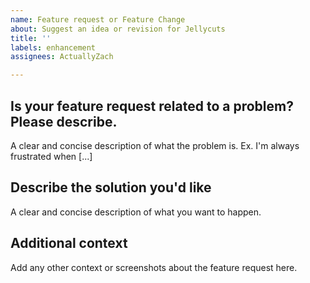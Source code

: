 ```yaml
---
name: Feature request or Feature Change
about: Suggest an idea or revision for Jellycuts
title: ''
labels: enhancement
assignees: ActuallyZach

---
```


## Is your feature request related to a problem? Please describe.
A clear and concise description of what the problem is. Ex. I'm always frustrated when [...]

## Describe the solution you'd like
A clear and concise description of what you want to happen.

## Additional context
Add any other context or screenshots about the feature request here.
